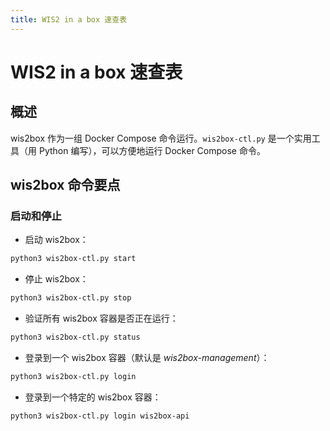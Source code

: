 ```yaml
---
title: WIS2 in a box 速查表
---
```


# WIS2 in a box 速查表

## 概述

wis2box 作为一组 Docker Compose 命令运行。``wis2box-ctl.py`` 是一个实用工具（用 Python 编写），可以方便地运行 Docker Compose 命令。

## wis2box 命令要点

### 启动和停止

* 启动 wis2box：

```bash
python3 wis2box-ctl.py start
```

* 停止 wis2box：

```bash
python3 wis2box-ctl.py stop
```

* 验证所有 wis2box 容器是否正在运行：

```bash
python3 wis2box-ctl.py status
```

* 登录到一个 wis2box 容器（默认是 *wis2box-management*）：

```bash
python3 wis2box-ctl.py login
```

* 登录到一个特定的 wis2box 容器：

```bash
python3 wis2box-ctl.py login wis2box-api
```